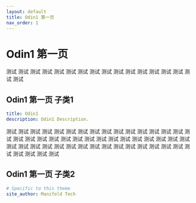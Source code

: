 ```yaml
---
layout: default
title: Odin1 第一页
nav_order: 1
---
```


# Odin1 第一页

测试
测试
测试
测试
测试
测试
测试
测试
测试
测试
测试
测试
测试
测试
测试
测试
测试

## Odin1 第一页 子类1


```yml
title: Odin1
description: Odin1 Description.
```

测试
测试
测试
测试
测试
测试
测试
测试
测试
测试
测试
测试
测试
测试
测试
测试
测试
测试
测试
测试
测试
测试
测试
测试
测试
测试
测试
测试
测试
测试
测试
测试
测试
测试
测试
测试
测试
测试
测试
测试
测试
测试
测试
测试
测试
测试
测试
测试
测试
测试
测试

## Odin1 第一页 子类2

```yml
# Specific to this theme
site_author: Manifold Tech
```
